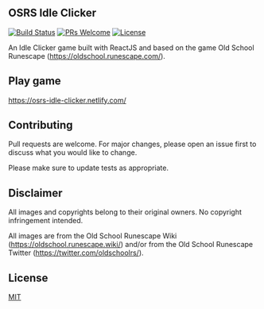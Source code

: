 ﻿## OSRS Idle Clicker
 
[![Build Status](https://img.shields.io/travis/daanheskes/OSRS-Idle-Clicker/master.svg)](https://travis-ci.org/daanheskes/OSRS-Idle-Clicker)
[![PRs Welcome](https://img.shields.io/badge/PRs-welcome-green.svg)](https://github.com/daanheskes/OSRS-Idle-Clicker/pulls)
[![License](https://img.shields.io/github/license/daanheskes/OSRS-Idle-Clicker.svg)](https://github.com/daanheskes/OSRS-Idle-Clicker/blob/master/LICENSE)




An Idle Clicker game built with ReactJS and based on the game Old School Runescape (https://oldschool.runescape.com/).

## Play game

https://osrs-idle-clicker.netlify.com/

## Contributing
Pull requests are welcome. For major changes, please open an issue first to discuss what you would like to change.

Please make sure to update tests as appropriate.

## Disclaimer

All images and copyrights belong to their original owners. No copyright infringement intended.

All images are from the Old School Runescape Wiki (https://oldschool.runescape.wiki/) and/or from the Old School Runescape Twitter (https://twitter.com/oldschoolrs/).

## License
[MIT](https://github.com/daanheskes/OSRS-Idle-Clicker/blob/master/LICENSE)
